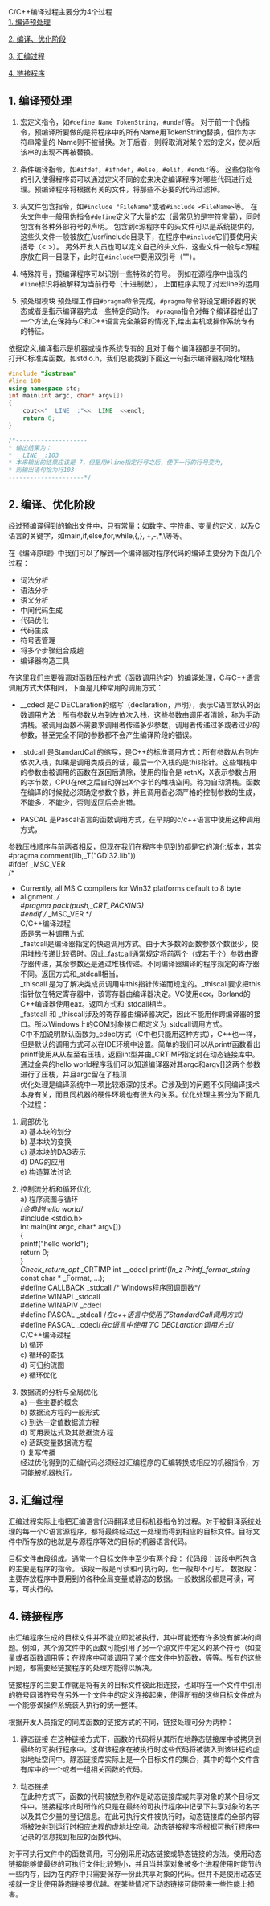 C/C++编译过程主要分为4个过程  
[1. 编译预处理 ](#1-编译预处理)

[2. 编译、优化阶段](#2-编译、优化阶段)

[3. 汇编过程](#3-汇编过程)

[4. 链接程序](#4-链接程序)
  
## 1. 编译预处理
  
1. 宏定义指令，如`#define Name TokenString`，`#undef`等。 对于前一个伪指令，预编译所要做的是将程序中的所有Name用TokenString替换，但作为字符串常量的 Name则不被替换。对于后者，则将取消对某个宏的定义，使以后该串的出现不再被替换。  
  
2. 条件编译指令，如`#ifdef`，`#ifndef`，`#else`，`#elif`，`#endif`等。 这些伪指令的引入使得程序员可以通过定义不同的宏来决定编译程序对哪些代码进行处理。预编译程序将根据有关的文件，将那些不必要的代码过滤掉。
 
3. 头文件包含指令，如`#include "FileName"`或者`#include <FileName>`等。 在头文件中一般用伪指令`#define`定义了大量的宏（最常见的是字符常量），同时包含有各种外部符号的声明。 包含到c源程序中的头文件可以是系统提供的，这些头文件一般被放在/usr/include目录下，在程序中`#include`它们要使用尖括号（< >）。  另外开发人员也可以定义自己的头文件，这些文件一般与c源程序放在同一目录下，此时在`#include`中要用双引号（""）。  
  
4. 特殊符号，预编译程序可以识别一些特殊的符号。 例如在源程序中出现的`#line`标识将被解释为当前行号（十进制数），  上面程序实现了对宏line的运用  
  
5. 预处理模块 预处理工作由`#pragma`命令完成，`#pragma`命令将设定编译器的状态或者是指示编译器完成一些特定的动作。  `#pragma`指令对每个编译器给出了一个方法,在保持与C和C++语言完全兼容的情况下,给出主机或操作系统专有的特征。  
  
依据定义,编译指示是机器或操作系统专有的,且对于每个编译器都是不同的。  
打开C标准库函数，如stdio.h，我们总能找到下面这一句指示编译器初始化堆栈  
```c++
#include "iostream"  
#line 100  
using namespace std;  
int main(int argc, char* argv[])  
{  
	cout<<"__LINE__:"<<__LINE__<<endl;  
	return 0;  
}  

/*-------------------- 
* 输出结果为： 
* __LINE__:103 
* 本来输出的结果应该是 7，但是用#line指定行号之后，使下一行的行号变为, 
* 到输出语句恰为行103 
---------------------*/  
```

## 2. 编译、优化阶段  
经过预编译得到的输出文件中，只有常量；如数字、字符串、变量的定义，以及C语言的关键字，如main,if,else,for,while,{,}, +,-,*,\等等。  

在《编译原理》中我们可以了解到一个编译器对程序代码的编译主要分为下面几个过程：  
- 词法分析  
- 语法分析  
- 语义分析  
- 中间代码生成  
- 代码优化  
- 代码生成  
- 符号表管理  
- 将多个步骤组合成趟  
- 编译器构造工具  

在这里我们主要强调对函数压栈方式（函数调用约定）的编译处理，C与C++语言调用方式大体相同，下面是几种常用的调用方式：  
  
- __cdecl 是C DECLaration的缩写（declaration，声明），表示C语言默认的函数调用方法：所有参数从右到左依次入栈，这些参数由调用者清除，称为手动清栈。被调用函数不需要求调用者传递多少参数，调用者传递过多或者过少的参数，甚至完全不同的参数都不会产生编译阶段的错误。  
  
- _stdcall 是StandardCall的缩写，是C++的标准调用方式：所有参数从右到左依次入栈，如果是调用类成员的话，最后一个入栈的是this指针。这些堆栈中的参数由被调用的函数在返回后清除，使用的指令是 retnX，X表示参数占用的字节数，CPU在ret之后自动弹出X个字节的堆栈空间。称为自动清栈。函数在编译的时候就必须确定参数个数，并且调用者必须严格的控制参数的生成，不能多，不能少，否则返回后会出错。  
  
- PASCAL 是Pascal语言的函数调用方式，在早期的c/c++语言中使用这种调用方式，  
  
参数压栈顺序与前两者相反，但现在我们在程序中见到的都是它的演化版本，其实  
#pragma comment(lib,_T("GDI32.lib"))  
#ifdef _MSC_VER  
/* 
* Currently, all MS C compilers for Win32 platforms default to 8 byte 
* alignment. 
*/  
#pragma pack(push,_CRT_PACKING)  
#endif /* _MSC_VER */  
C/C++编译过程  
质是另一种调用方式  
_fastcall是编译器指定的快速调用方式。由于大多数的函数参数个数很少，使用堆栈传递比较费时。因此_fastcall通常规定将前两个（或若干个）参数由寄存器传递，其余参数还是通过堆栈传递。不同编译器编译的程序规定的寄存器不同。返回方式和_stdcall相当。  
_thiscall 是为了解决类成员调用中this指针传递而规定的。_thiscall要求把this指针放在特定寄存器中，该寄存器由编译器决定。VC使用ecx，Borland的C++编译器使用eax。返回方式和_stdcall相当。  
_fastcall 和 _thiscall涉及的寄存器由编译器决定，因此不能用作跨编译器的接口。所以Windows上的COM对象接口都定义为_stdcall调用方式。  
C中不加说明默认函数为_cdecl方式（C中也只能用这种方式），C++也一样，但是默认的调用方式可以在IDE环境中设置。简单的我们可以从printf函数看出  
printf使用从从左至右压栈，返回int型并由_CRTIMP指定封在动态链接库中。  
通过金典的hello world程序我们可以知道编译器对其argc和argv[]这两个参数进行了压栈，并且argc留在了栈顶  
优化处理是编译系统中一项比较艰深的技术。它涉及到的问题不仅同编译技术本身有关，而且同机器的硬件环境也有很大的关系。优化处理主要分为下面几个过程：  
1) 局部优化  
a) 基本块的划分  
b) 基本块的变换  
c) 基本块的DAG表示  
d) DAG的应用  
e) 构造算法讨论  

2) 控制流分析和循环优化  
a) 程序流图与循环  
/*金典的hello world*/  
#include <stdio.h>  
int main(int argc, char* argv[])  
{  
printf("hello world");  
return 0;  
}  
_Check_return_opt_ _CRTIMP int __cdecl printf(_In_z_ _Printf_format_string_ const char * _Format, ...);  
#define CALLBACK _stdcall /* Windows程序回调函数*/  
#define WINAPI _stdcall  
#define WINAPIV _cdecl  
#define PASCAL _stdcall /*在c++语言中使用了StandardCall调用方式*/  
#define PASCAL _cdecl/*在c语言中使用了C DECLaration调用方式*/  
C/C++编译过程  
b) 循环  
c) 循环的查找  
d) 可归约流图  
e) 循环优化  
3) 数据流的分析与全局优化  
a) 一些主要的概念  
b) 数据流方程的一般形式  
c) 到达一定值数据流方程  
d) 可用表达式及其数据流方程  
e) 活跃变量数据流方程  
f) 复写传播  
经过优化得到的汇编代码必须经过汇编程序的汇编转换成相应的机器指令，方可能被机器执行。  
  
## 3. 汇编过程   
  
汇编过程实际上指把汇编语言代码翻译成目标机器指令的过程。对于被翻译系统处理的每一个C语言源程序，都将最终经过这一处理而得到相应的目标文件。目标文件中所存放的也就是与源程序等效的目标的机器语言代码。  
  
目标文件由段组成。通常一个目标文件中至少有两个段： 代码段：该段中所包含的主要是程序的指令。  该段一般是可读和可执行的，但一般却不可写。 数据段：主要存放程序中要用到的各种全局变量或静态的数据。一般数据段都是可读，可写，可执行的。  
  
## 4. 链接程序  
  
由汇编程序生成的目标文件并不能立即就被执行，其中可能还有许多没有解决的问题。例如，某个源文件中的函数可能引用了另一个源文件中定义的某个符号（如变量或者函数调用等；在程序中可能调用了某个库文件中的函数，等等。所有的这些问题，都需要经链接程序的处理方能得以解决。  
  
链接程序的主要工作就是将有关的目标文件彼此相连接，也即将在一个文件中引用的符号同该符号在另外一个文件中的定义连接起来，使得所有的这些目标文件成为一个能够诶操作系统装入执行的统一整体。  
  
根据开发人员指定的同库函数的链接方式的不同，链接处理可分为两种：  
  
1. 静态链接
在这种链接方式下，函数的代码将从其所在地静态链接库中被拷贝到最终的可执行程序中。这样该程序在被执行时这些代码将被装入到该进程的虚拟地址空间中。静态链接库实际上是一个目标文件的集合，其中的每个文件含有库中的一个或者一组相关函数的代码。   
  
2. 动态链接  
在此种方式下，函数的代码被放到称作是动态链接库或共享对象的某个目标文件中。链接程序此时所作的只是在最终的可执行程序中记录下共享对象的名字以及其它少量的登记信息。在此可执行文件被执行时，动态链接库的全部内容将被映射到运行时相应进程的虚地址空间。动态链接程序将根据可执行程序中记录的信息找到相应的函数代码。  

对于可执行文件中的函数调用，可分别采用动态链接或静态链接的方法。使用动态链接能够使最终的可执行文件比较短小，并且当共享对象被多个进程使用时能节约一些内存，因为在内存中只需要保存一份此共享对象的代码。但并不是使用动态链接就一定比使用静态链接要优越。在某些情况下动态链接可能带来一些性能上损害。  
<!--stackedit_data:
eyJoaXN0b3J5IjpbLTIwNjI1ODYzNDhdfQ==
-->
